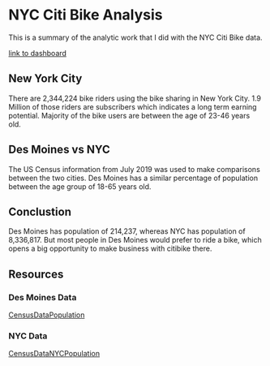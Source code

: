 # NYC Citi Bike Analysis 
This is a summary of the analytic work that I did with the NYC Citi Bike data.

[link to dashboard](https://public.tableau.com/profile/melody8542#!/vizhome/Bikesharing_Tableau/Story1?publish=yes)

## New York City

There are 2,344,224 bike riders using the bike sharing in New York City. 1.9 Million of those riders are subscribers which indicates a long term earning potential. Majority of the bike users are between the age of 23-46 years old.

## Des Moines vs NYC
The US Census information from July 2019 was used to make comparisons between the two cities. Des Moines has a similar percentage of population between the age group of 18-65 years old. 

## Conclustion
 Des Moines has population of 214,237, whereas NYC has population of 8,336,817. But most people in Des Moines would prefer to ride a bike, which opens a big opportunity to make business with citibike there.

## Resources
### Des Moines Data
[CensusDataPopulation](https://data.census.gov/cedsci/table?q=des%20moines%20city,%20iowa%20population&tid=ACSST1Y2018.S0101&hidePreview=false)


### NYC Data
[CensusDataNYCPopulation](https://data.census.gov/cedsci/table?q=new%20york%20city,%20ny%20population&tid=ACSST1Y2018.S0101&hidePreview=false)

